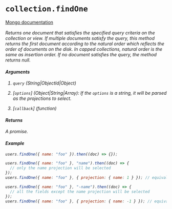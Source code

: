 # `collection.findOne`

[Mongo documentation <i class="fa fa-external-link" style="position: relative; top: 2px;" />](https://mongodb.github.io/node-mongodb-native/3.2/api/Collection.html#findOne)

Returns one document that satisfies the specified query criteria on the collection or view. If multiple documents satisfy the query, this method returns the first document according to the natural order which reflects the order of documents on the disk. In capped collections, natural order is the same as insertion order. If no document satisfies the query, the method returns null.

#### Arguments

1. `query` *(String|ObjectId|Object)*

2. [`options`] *(Object|String|Array)*: If the `options` is a string, it will be parsed as the projections to select.

3. [`callback`] *(function)*

#### Returns

A promise.

#### Example

```js
users.findOne({ name: "foo" }).then((doc) => {});
```

```js
users.findOne({ name: "foo" }, "name").then((doc) => {
  // only the name projection will be selected
});
users.findOne({ name: "foo" }, { projection: { name: 1 } }); // equivalent

users.findOne({ name: "foo" }, "-name").then((doc) => {
  // all the fields except the name projection will be selected
});
users.findOne({ name: "foo" }, { projection: { name: -1 } }); // equivalent
```
